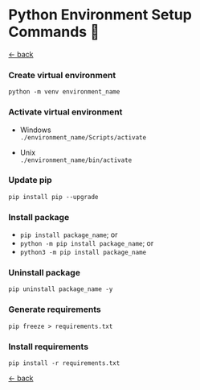 # Python Environment Setup Commands 🐍

[<- back](../readme.md)

### Create virtual environment

`python -m venv environment_name`

### Activate virtual environment

- Windows \
  `./environment_name/Scripts/activate`

- Unix \
  `./environment_name/bin/activate`

### Update pip

`pip install pip --upgrade`

### Install package

- `pip install package_name`; or
- `python -m pip install package_name`; or
- `python3 -m pip install package_name`

### Uninstall package

`pip uninstall package_name -y`

### Generate requirements

`pip freeze > requirements.txt`

### Install requirements

`pip install -r requirements.txt`

[<- back](../readme.md)
